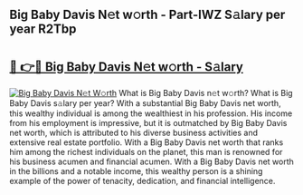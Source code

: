 ## Big Baby Davis N𝚎t w𝚘rth - Part-IWZ S𝚊lary per year R2Tbp

# <h2><a href="http://gc1ksac.nevu.top/?p=Big+Baby+Davis">🔗 👉🔴 Big Baby Davis N𝚎t w𝚘rth - S𝚊lary</a></h2>

[![Big Baby Davis N𝚎t W𝚘rth](https://i.imgur.com/Oavwk0R.jpeg)](http://gc1ksac.nevu.top/?p=Big+Baby+Davis)
What is Big Baby Davis n𝚎t w𝚘rth? What is Big Baby Davis s𝚊lary per year?
With a substantial Big Baby Davis net worth, this wealthy individual is among the wealthiest in his profession. His income from his employment is impressive, but it is outmatched by Big Baby Davis net worth, which is attributed to his diverse business activities and extensive real estate portfolio. With a Big Baby Davis net worth that ranks him among the richest individuals on the planet, this man is renowned for his business acumen and financial acumen. With a Big Baby Davis net worth in the billions and a notable income, this wealthy person is a shining example of the power of tenacity, dedication, and financial intelligence.
